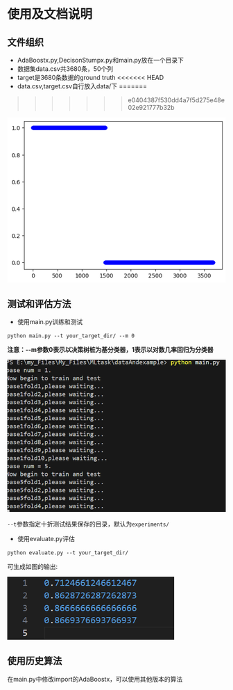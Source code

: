 # 使用及文档说明

## 文件组织
- AdaBoostx.py,DecisonStumpx.py和main.py放在一个目录下
- 数据集data.csv共3680条，50个列
- target是3680条数据的ground truth
<<<<<<< HEAD
- data.csv,target.csv自行放入data/下
=======
>>>>>>> e0404387f530dd4a7f5d275e48e02e921777b32b

![target.csv数据分布](images/target.png)

## 测试和评估方法
- 使用main.py训练和测试
```shell
python main.py --t your_target_dir/ --m 0
```
**注意：--m参数0表示以决策树桩为基分类器，1表示以对数几率回归为分类器**

![main输出](images/main.png)

`--t`参数指定十折测试结果保存的目录，默认为`experiments/`
- 使用evaluate.py评估
```shell
python evaluate.py --t your_target_dir/
```
可生成如图的输出:

![评估输出](images/evaluate.png)

## 使用历史算法
在main.py中修改import的AdaBoostx，可以使用其他版本的算法
